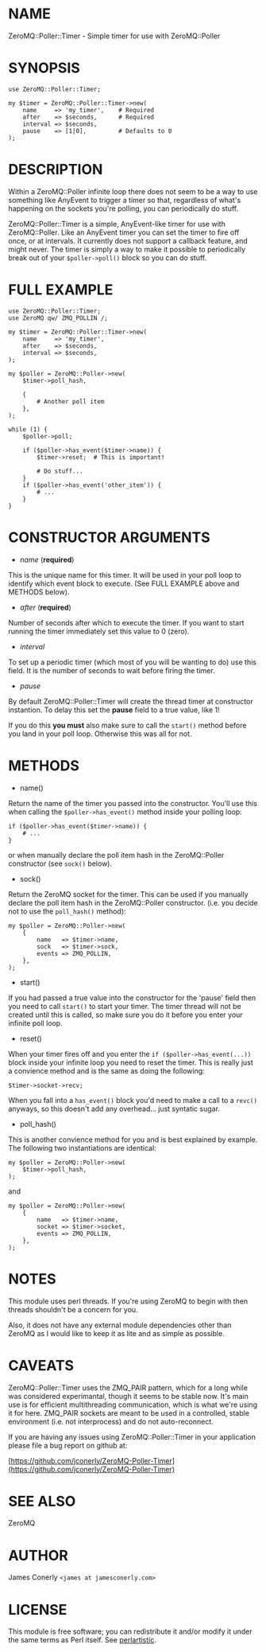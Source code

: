 # NAME

ZeroMQ::Poller::Timer - Simple timer for use with ZeroMQ::Poller

# SYNOPSIS

    use ZeroMQ::Poller::Timer;

    my $timer = ZeroMQ::Poller::Timer->new(
        name     => 'my_timer',    # Required
        after    => $seconds,      # Required
        interval => $seconds,
        pause    => [1|0],         # Defaults to 0
    );

# DESCRIPTION

Within a ZeroMQ::Poller infinite loop there does not seem to be a way
to use something like AnyEvent to trigger a timer so that, regardless
of what's happening on the sockets you're polling, you can periodically
do stuff.

ZeroMQ::Poller::Timer is a simple, AnyEvent-like timer for use with
ZeroMQ::Poller. Like an AnyEvent timer you can set the timer to fire
off once, or at intervals. It currently does not support a callback
feature, and might never. The timer is simply a way to make it possible
to periodically break out of your `$poller->poll()` block so you
can do stuff.

# FULL EXAMPLE

    use ZeroMQ::Poller::Timer;
    use ZeroMQ qw/ ZMQ_POLLIN /;

    my $timer = ZeroMQ::Poller::Timer->new(
        name     => 'my_timer',
        after    => $seconds,
        interval => $seconds,
    );

    my $poller = ZeroMQ::Poller->new(
        $timer->poll_hash,

        {
            # Another poll item
        },
    );

    while (1) {
        $poller->poll;

        if ($poller->has_event($timer->name)) {
            $timer->reset;  # This is important!

            # Do stuff...
        }
        if ($poller->has_event('other_item')) {
            # ...
        }
    }

# CONSTRUCTOR ARGUMENTS

- _name_     (__required__)

This is the unique name for this timer. It will be used in your poll loop
to identify which event block to execute. (See FULL EXAMPLE above and
METHODS below).

- _after_    (__required__)

Number of seconds after which to execute the timer. If you want to start
running the timer immediately set this value to 0 (zero).

- _interval_

To set up a periodic timer (which most of you will be wanting to do) use
this field. It is the number of seconds to wait before firing the timer.

- _pause_

By default ZeroMQ::Poller::Timer will create the thread timer at constructor
instantion. To delay this set the __pause__ field to a true value, like 1!

If you do this __you must__ also make sure to call the `start()` method before
you land in your poll loop. Otherwise this was all for not.

# METHODS

- name()

Return the name of the timer you passed into the constructor. You'll use
this when calling the `$poller->has_event()` method inside your polling
loop:

    if ($poller->has_event($timer->name)) {
        # ...
    }

or when manually declare the poll item hash in the ZeroMQ::Poller
constructor (see `sock()` below).

- sock()

Return the ZeroMQ socket for the timer. This can be used if you manually
declare the poll item hash in the ZeroMQ::Poller constructor. (i.e. you
decide not to use the `poll_hash()` method):

    my $poller = ZeroMQ::Poller->new(
        {
            name   => $timer->name,
            sock   => $timer->sock,
            events => ZMQ_POLLIN,        
        },
    );

- start()

If you had passed a true value into the constructor for the 'pause' field
then you need to call `start()` to start your timer. The timer thread will
not be created until this is called, so make sure you do it before you enter
your infinite poll loop.

- reset()

When your timer fires off and you enter the `if ($poller->has_event(...))`
block inside your infinite loop you need to reset the timer. This is really
just a convience method and is the same as doing the following:

    $timer->socket->recv;

When you fall into a `has_event()` block you'd need to make a call to a
`revc()` anyways, so this doesn't add any overhead... just syntatic sugar.

- poll\_hash()

This is another convience method for you and is best explained by example.
The following two instantiations are identical:

    my $poller = ZeroMQ::Poller->new(
        $timer->poll_hash,
    );

and

    my $poller = ZeroMQ::Poller->new(
        {
            name   => $timer->name,
            socket => $timer->socket,
            events => ZMQ_POLLIN,
        },
    );

# NOTES

This module uses perl threads. If you're using ZeroMQ to begin with then
threads shouldn't be a concern for you.

Also, it does not have any external module dependencies other than ZeroMQ
as I would like to keep it as lite and as simple as possible. 

# CAVEATS

ZeroMQ::Poller::Timer uses the ZMQ\_PAIR pattern, which for a long while
was considered experimantal, though it seems to be stable now. It's main
use is for efficient multithreading communication, which is what we're
using it for here. ZMQ\_PAIR sockets are meant to be used in a controlled,
stable environment (i.e. not interprocess) and do not auto-reconnect.

If you are having any issues using ZeroMQ::Poller::Timer in your application
please file a bug report on github at:

[https://github.com/jconerly/ZeroMQ-Poller-Timer](https://github.com/jconerly/ZeroMQ-Poller-Timer)

# SEE ALSO

ZeroMQ

# AUTHOR

James Conerly `<james at jamesconerly.com>`

# LICENSE

This module is free software; you can redistribute it and/or modify
it under the same terms as Perl itself. See [perlartistic](http://search.cpan.org/perldoc?perlartistic).
